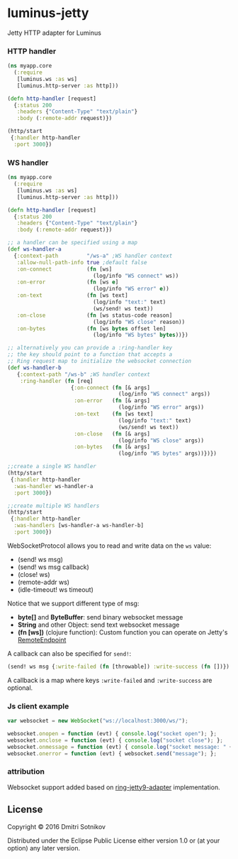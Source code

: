 # luminus-jetty

Jetty HTTP adapter for Luminus

### HTTP handler

```clojure
(ns myapp.core
  (:require
   [luminus.ws :as ws]
   [luminus.http-server :as http]))

(defn http-handler [request]
  {:status 200
   :headers {"Content-Type" "text/plain"}
   :body (:remote-addr request)})

(http/start
 {:handler http-handler
  :port 3000})
```

### WS handler

```clojure
(ns myapp.core
  (:require
   [luminus.ws :as ws]
   [luminus.http-server :as http]))

(defn http-handler [request]
  {:status 200
   :headers {"Content-Type" "text/plain"}
   :body (:remote-addr request)})

;; a handler can be specified using a map
(def ws-handler-a
  {:context-path         "/ws-a" ;WS handler context
   :allow-null-path-info true ;default false
   :on-connect           (fn [ws]
                           (log/info "WS connect" ws))
   :on-error             (fn [ws e]
                           (log/info "WS error" e))
   :on-text              (fn [ws text]
                           (log/info "text:" text)
                           (ws/send! ws text))
   :on-close             (fn [ws status-code reason]
                           (log/info "WS close" reason))
   :on-bytes             (fn [ws bytes offset len]
                           (log/info "WS bytes" bytes))})

;; alternatively you can provide a :ring-handler key
;; the key should point to a function that accepts a
;; Ring request map to initialize the websocket connection
(def ws-handler-b
   {:context-path "/ws-b" ;WS handler context    
    :ring-handler (fn [req]                    
                    {:on-connect (fn [& args]
                                   (log/info "WS connect" args))
                     :on-error   (fn [& args]
                                   (log/info "WS error" args))
                     :on-text    (fn [ws text]
                                   (log/info "text:" text)
                                   (ws/send! ws text))
                     :on-close   (fn [& args]
                                   (log/info "WS close" args))
                     :on-bytes   (fn [& args]
                                   (log/info "WS bytes" args))})})

;;create a single WS handler
(http/start
 {:handler http-handler
  :was-handler ws-handler-a
  :port 3000})

;;create multiple WS handlers
(http/start
 {:handler http-handler
  :was-handlers [ws-handler-a ws-handler-b]
  :port 3000})
```

WebSocketProtocol allows you to read and write data on the `ws` value:

* (send! ws msg)
* (send! ws msg callback)
* (close! ws)
* (remote-addr ws)
* (idle-timeout! ws timeout)

Notice that we support different type of msg:

* **byte[]** and **ByteBuffer**: send binary websocket message
* **String** and other Object: send text websocket message
* **(fn [ws])** (clojure function): Custom function you can operate on
  Jetty's [RemoteEndpoint](http://download.eclipse.org/jetty/stable-9/apidocs/org/eclipse/jetty/websocket/api/RemoteEndpoint.html)

A callback can also be specified for `send!`:

```clojure
(send! ws msg {:write-failed (fn [throwable]) :write-success (fn [])})
```

A callback is a map where keys `:write-failed` and `:write-success` are optional.

### Js client example

```javascript
var websocket = new WebSocket("ws://localhost:3000/ws/");

websocket.onopen = function (evt) { console.log("socket open"); };
websocket.onclose = function (evt) { console.log("socket close"); };
websocket.onmessage = function (evt) { console.log("socket message: " + evt.data); };
websocket.onerror = function (evt) { websocket.send("message"); };
```

### attribution

Websocket support added based on [ring-jetty9-adapter](https://github.com/sunng87/ring-jetty9-adapter) implementation.

## License

Copyright © 2016 Dmitri Sotnikov

Distributed under the Eclipse Public License either version 1.0 or (at your option) any later version.
